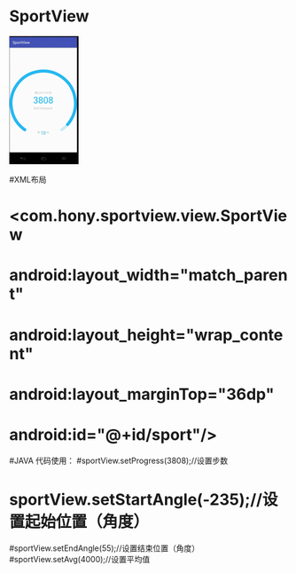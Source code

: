 # SportView
![image](https://github.com/PerfactLiu/SportView/blob/master/app/src/main/res/raw/sport.gif)

#XML布局

# <com.hony.sportview.view.SportView
# android:layout_width="match_parent"
# android:layout_height="wrap_content"
# android:layout_marginTop="36dp"
# android:id="@+id/sport"/>

#JAVA 代码使用：
#sportView.setProgress(3808);//设置步数
# sportView.setStartAngle(-235);//设置起始位置（角度）
#sportView.setEndAngle(55);//设置结束位置（角度）
#sportView.setAvg(4000);//设置平均值
